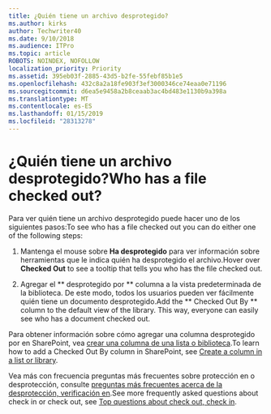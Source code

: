 ```yaml
---
title: ¿Quién tiene un archivo desprotegido?
ms.author: kirks
author: Techwriter40
ms.date: 9/10/2018
ms.audience: ITPro
ms.topic: article
ROBOTS: NOINDEX, NOFOLLOW
localization_priority: Priority
ms.assetid: 395eb03f-2885-43d5-b2fe-55febf85b1e5
ms.openlocfilehash: 432c8a2a18fe903f3ef3000346ce74eaa0e71196
ms.sourcegitcommit: d6ea5e9458a2b8ceaab3ac4bd483e1130b9a398a
ms.translationtype: MT
ms.contentlocale: es-ES
ms.lasthandoff: 01/15/2019
ms.locfileid: "28313278"
---
```

# <a name="who-has-a-file-checked-out"></a><span data-ttu-id="c2e21-102">¿Quién tiene un archivo desprotegido?</span><span class="sxs-lookup"><span data-stu-id="c2e21-102">Who has a file checked out?</span></span>

<span data-ttu-id="c2e21-103">Para ver quién tiene un archivo desprotegido puede hacer uno de los siguientes pasos:</span><span class="sxs-lookup"><span data-stu-id="c2e21-103">To see who has a file checked out you can do either one of the following steps:</span></span>
  
1. <span data-ttu-id="c2e21-104">Mantenga el mouse sobre **Ha desprotegido** para ver información sobre herramientas que le indica quién ha desprotegido el archivo.</span><span class="sxs-lookup"><span data-stu-id="c2e21-104">Hover over **Checked Out** to see a tooltip that tells you who has the file checked out.</span></span> 
    
2. <span data-ttu-id="c2e21-p101">Agregar el \*\* desprotegido por \*\* columna a la vista predeterminada de la biblioteca. De este modo, todos los usuarios pueden ver fácilmente quién tiene un documento desprotegido.</span><span class="sxs-lookup"><span data-stu-id="c2e21-p101">Add the \*\* Checked Out By \*\* column to the default view of the library. This way, everyone can easily see who has a document checked out.</span></span> 
    
<span data-ttu-id="c2e21-107">Para obtener información sobre cómo agregar una columna desprotegido por en SharePoint, vea [crear una columna de una lista o biblioteca](https://go.microsoft.com/fwlink/?linkid=2019591).</span><span class="sxs-lookup"><span data-stu-id="c2e21-107">To learn how to add a Checked Out By column in SharePoint, see [Create a column in a list or library](https://go.microsoft.com/fwlink/?linkid=2019591).</span></span> 
  
<span data-ttu-id="c2e21-108">Vea más con frecuencia preguntas más frecuentes sobre protección en o desprotección, consulte [preguntas más frecuentes acerca de la desprotección, verificación en](https://go.microsoft.com/fwlink/?linkid=2018786).</span><span class="sxs-lookup"><span data-stu-id="c2e21-108">See more frequently asked questions about check in or check out, see [Top questions about check out, check in](https://go.microsoft.com/fwlink/?linkid=2018786).</span></span>
  


